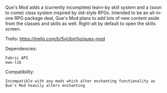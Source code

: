 Que's Mod adds a (currently incomplete) learn-by skill system and a (soon to come) class system inspired by old-style RPGs. Intended to be an all-in-one RPG package deal, Que's Mod plans to add lots of new content aside from the classes and skills as well.
Right-alt by default to open the skills screen.

Trello:
https://trello.com/b/5yUbm1io/ques-mod

Dependencies:

    Fabric API
    owo-lib

Compatibility:

    Incompatible with any mods which alter enchanting functionality as Que's Mod heavily alters enchanting

